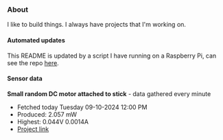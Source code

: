 ### About
I like to build things. I always have projects that I'm working on.

#### Automated updates
This README is updated by a script I have running on a Raspberry Pi, can see the repo [here](https://github.com/jdc-cunningham/raspi-git-repo-updater).

#### Sensor data


**Small random DC motor attached to stick** - data gathered every minute
- Fetched today Tuesday 09-10-2024 12:00 PM
- Produced: 2.057 mW
- Highest: 0.044V 0.0014A
- [Project link](https://github.com/jdc-cunningham/turbine-raspi)